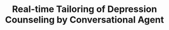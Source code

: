 ---
name: "Real Time Tailoring Of Depression Counseling By"
title: "Real-time Tailoring of Depression Counseling by Conversational Agent"
project: null
event: "Connected Health Symposium, Boston"
authors:
- name: "Ring, L.."
- name: "Pedrelli, P.."
- name: "Bickmore, T.."
year: 2016
resources: null
external_url: null
draft: false
---